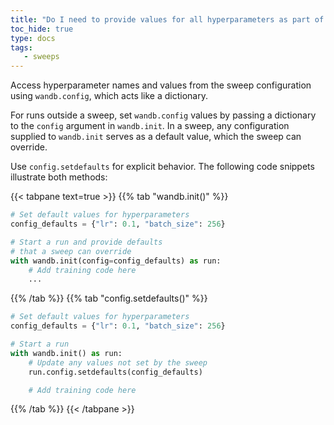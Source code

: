 ```yaml
---
title: "Do I need to provide values for all hyperparameters as part of the W&B Sweep. Can I set defaults?"
toc_hide: true
type: docs
tags:
   - sweeps
---
```

Access hyperparameter names and values from the sweep configuration using `wandb.config`, which acts like a dictionary.

For runs outside a sweep, set `wandb.config` values by passing a dictionary to the `config` argument in `wandb.init`. In a sweep, any configuration supplied to `wandb.init` serves as a default value, which the sweep can override.

Use `config.setdefaults` for explicit behavior. The following code snippets illustrate both methods:

{{< tabpane text=true >}}
{{% tab "wandb.init()" %}}
```python
# Set default values for hyperparameters
config_defaults = {"lr": 0.1, "batch_size": 256}

# Start a run and provide defaults
# that a sweep can override
with wandb.init(config=config_defaults) as run:
    # Add training code here
    ...
```
{{% /tab %}}
{{% tab "config.setdefaults()" %}}
```python
# Set default values for hyperparameters
config_defaults = {"lr": 0.1, "batch_size": 256}

# Start a run
with wandb.init() as run:
    # Update any values not set by the sweep
    run.config.setdefaults(config_defaults)

    # Add training code here
```
{{% /tab %}}
{{< /tabpane >}}
